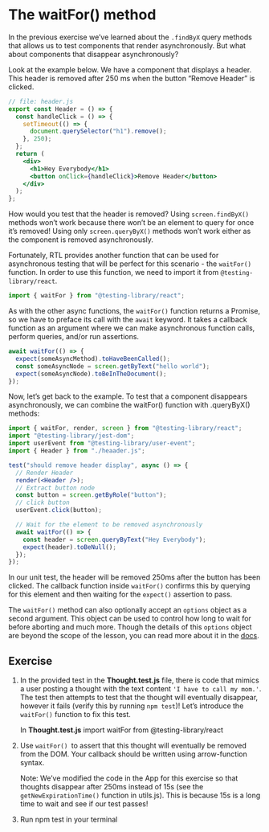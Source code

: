 # The waitFor() method

In the previous exercise we’ve learned about the `.findByX` query methods that allows us to test components that render asynchronously. But what about components that disappear asynchronously?

Look at the example below. We have a component that displays a header. This header is removed after 250 ms when the button “Remove Header” is clicked.

```jsx
// file: header.js
export const Header = () => {
  const handleClick = () => {
    setTimeout(() => {
      document.querySelector("h1").remove();
    }, 250);
  };
  return (
    <div>
      <h1>Hey Everybody</h1>
      <button onClick={handleClick}>Remove Header</button>
    </div>
  );
};
```

How would you test that the header is removed? Using `screen.findByX()` methods won’t work because there won’t be an element to query for once it’s removed! Using only `screen.queryByX()` methods won’t work either as the component is removed asynchronously.

Fortunately, RTL provides another function that can be used for asynchronous testing that will be perfect for this scenario - the `waitFor()` function. In order to use this function, we need to import it from `@testing-library/react`.

```jsx
import { waitFor } from "@testing-library/react";
```

As with the other async functions, the `waitFor()` function returns a Promise, so we have to preface its call with the `await` keyword. It takes a callback function as an argument where we can make asynchronous function calls, perform queries, and/or run assertions.

```jsx
await waitFor(() => {
  expect(someAsyncMethod).toHaveBeenCalled();
  const someAsyncNode = screen.getByText("hello world");
  expect(someAsyncNode).toBeInTheDocument();
});
```

Now, let’s get back to the example. To test that a component disappears asynchronously, we can combine the waitFor() function with .queryByX() methods:

```jsx
import { waitFor, render, screen } from "@testing-library/react";
import "@testing-library/jest-dom";
import userEvent from "@testing-library/user-event";
import { Header } from "./heaader.js";

test("should remove header display", async () => {
  // Render Header
  render(<Header />);
  // Extract button node
  const button = screen.getByRole("button");
  // click button
  userEvent.click(button);

  // Wait for the element to be removed asynchronously
  await waitFor(() => {
    const header = screen.queryByText("Hey Everybody");
    expect(header).toBeNull();
  });
});
```

In our unit test, the header will be removed 250ms after the button has been clicked. The callback function inside `waitFor()` confirms this by querying for this element and then waiting for the `expect()` assertion to pass.

The `waitFor()` method can also optionally accept an `options` object as a second argument. This object can be used to control how long to wait for before aborting and much more. Though the details of this `options` object are beyond the scope of the lesson, you can read more about it in the [docs](https://testing-library.com/docs/dom-testing-library/api-async/#waitfor).

## Exercise

1. In the provided test in the **Thought.test.js** file, there is code that mimics a user posting a thought with the text content `'I have to call my mom.'`. The test then attempts to test that the thought will eventually disappear, however it fails (verify this by running `npm test`)! Let’s introduce the `waitFor()` function to fix this test.

   In **Thought.test.js** import waitFor from @testing-library/react

2. Use `waitFor() `to assert that this thought will eventually be removed from the DOM. Your callback should be written using arrow-function syntax.

   Note: We’ve modified the code in the App for this exercise so that thoughts disappear after 250ms instead of 15s (see the `getNewExpirationTime()` function in utils.js). This is because 15s is a long time to wait and see if our test passes!

3. Run npm test in your terminal
